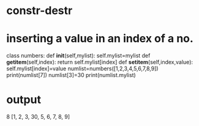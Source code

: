 # constr-destr
# inserting a value in an index of a no.
class numbers:
    def __init__(self,mylist):
        self.mylist=mylist
    def __getitem__(self,index):
        return self.mylist[index]
    def __setitem__(self,index,value):
        self.mylist[index]=value
numlist=numbers([1,2,3,4,5,6,7,8,9])
print(numlist[7])
numlist[3]=30
print(numlist.mylist)

# output
8
[1, 2, 3, 30, 5, 6, 7, 8, 9]
